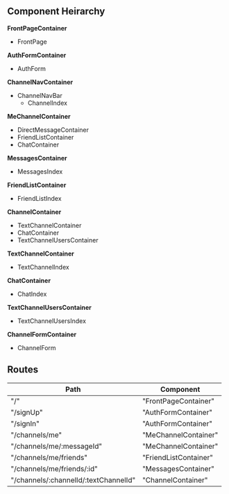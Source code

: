 ## Component Heirarchy

**FrontPageContainer**
  - FrontPage

**AuthFormContainer**
  - AuthForm

**ChannelNavContainer**
  - ChannelNavBar
    + ChannelIndex

**MeChannelContainer**
  + DirectMessageContainer
  + FriendListContainer
  + ChatContainer

**MessagesContainer**
  - MessagesIndex

**FriendListContainer**
  - FriendListIndex

**ChannelContainer**
  + TextChannelContainer
  + ChatContainer
  + TextChannelUsersContainer

**TextChannelContainer**
  - TextChannelIndex

**ChatContainer**
  - ChatIndex

**TextChannelUsersContainer**
  - TextChannelUsersIndex

**ChannelFormContainer**
  - ChannelForm

## Routes

|Path                                   | Component            |
|---------------------------------------|----------------------|
| "/"                                   | "FrontPageContainer" |
| "/signUp"                             | "AuthFormContainer"  |
| "/signIn"                             | "AuthFormContainer"  |
| "/channels/me"                        | "MeChannelContainer" |
| "/channels/me/:messageId"             | "MeChannelContainer" |
| "/channels/me/friends"                | "FriendListContainer"|
| "/channels/me/friends/:id"            | "MessagesContainer"  |
| "/channels/:channelId/:textChannelId" | "ChannelContainer"   |
